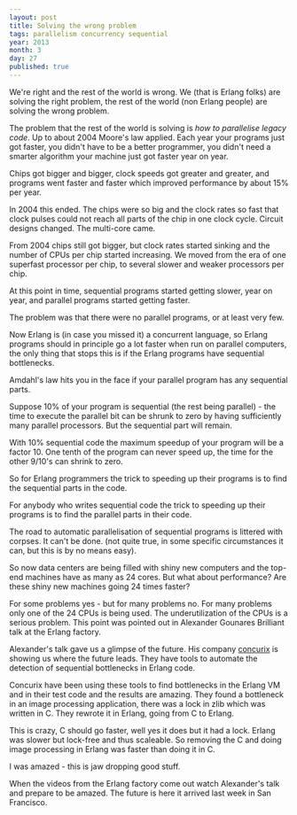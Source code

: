 ```yaml
---
layout: post
title: Solving the wrong problem
tags: parallelism concurrency sequential
year: 2013
month: 3
day: 27
published: true
---
```


We're right and the rest of the world is wrong. We (that is Erlang
folks) are solving the right problem, the rest of the world (non
Erlang people) are solving the wrong problem.

The problem that the rest of the world is solving is <i>how to
parallelise legacy code</i>. Up to about 2004 Moore's law
applied. Each year your programs just got faster, you didn't have to
be a better programmer, you didn't need a smarter algorithm your
machine just got faster year on year.

Chips got bigger and bigger, clock speeds got greater and greater,
and programs went faster and faster which improved performance by about
15% per year.

In 2004 this ended. The chips were so big and the clock rates so fast
that clock pulses could not reach all parts of the chip in one
clock cycle. Circuit designs changed. The multi-core came.

From 2004 chips still got bigger, but clock rates started sinking and
the number of CPUs per chip started increasing. We moved from the era
of one superfast processor per chip, to several slower and weaker
processors per chip.

At this point in time, sequential programs started getting slower, year on year,
and parallel programs started getting faster.

The problem was that there were no parallel programs, or at least very few.

Now Erlang is (in case you missed it) a concurrent language, so Erlang
programs should in principle go a lot faster when run on parallel
computers, the only thing that stops this is if the Erlang programs
have sequential bottlenecks.

Amdahl's law hits you in the face if your parallel program has any sequential parts.

Suppose 10% of your program is sequential (the rest being parallel) -
the time to execute the parallel bit can be shrunk to zero by having
sufficiently many parallel processors. But the sequential part will
remain.

With 10% sequential code the maximum speedup of your program will be a
factor 10. One tenth of the program can never speed up, the time for
the other 9/10's can shrink to zero.

So for Erlang programmers the trick to speeding up their programs is
to find the sequential parts in the code.

For anybody who writes sequential code the trick to speeding up their
programs is to find the parallel parts in their code.

The road to automatic parallelisation of sequential programs is
littered with corpses.  It can't be done. (not quite true, in some
specific circumstances it can, but this is by no means easy).

So now data centers are being filled with shiny new computers
and the top-end machines have as many as 24 cores. But what about performance?
Are these shiny new machines going 24 times faster?

For some problems yes - but for many problems no. For many problems
only one of the 24 CPUs is being used. The underutilization of the CPUs is
a serious problem.  This point was pointed out in Alexander Gounares
Brilliant talk at the Erlang factory.

Alexander's talk gave us a glimpse of the future. His company <a
href="http://concurix.com/">concurix</a> is showing us where the
future leads.  They have tools to automate the detection of sequential
bottlenecks in Erlang code.

Concurix have been using these tools to find bottlenecks in the Erlang
VM and in their test code and the results are amazing.  They found a
bottleneck in an image processing application, there was a lock in zlib
which was written in C. They rewrote it in Erlang, going from C to Erlang.

This is crazy, C should go faster, well yes it does but it had a
lock. Erlang was slower but lock-free and thus scaleable. So removing the C
and doing image processing in Erlang was faster than doing it in C.

I was amazed - this is jaw dropping good stuff.

When the videos from the Erlang factory come out watch Alexander's
talk and prepare to be amazed. The future is here it arrived last week
in San Francisco.
 
  




